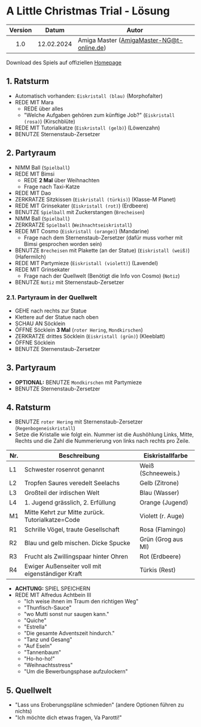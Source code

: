 # A Little Christmas Trial - Lösung

| Version | Datum      | Autor                                     |
|:-------:|------------|-------------------------------------------|
|   1.0   | 12.02.2024 | Amiga Master (AmigaMaster-NG@t-online.de) |

Download des Spiels auf offiziellen [Homepage](https://fireorange.itch.io/a-little-christmas-trial)

## 1. Ratsturm

- Automatisch vorhanden: `Eiskristall (blau)` (Morphofalter)
- REDE MIT Mara
  - REDE über alles
  - "Welche Aufgaben gehören zum künftige Job?" (`Eiskristall (rosa)`) (Kirschblüte)
- REDE MIT Tutorialkatze (`Eiskristall (gelb)`) (Löwenzahn)
- BENUTZE Sternenstaub-Zersetzer

## 2. Partyraum

- NIMM Ball (`Spielball`)
- REDE MIT Bimsi
  - REDE **2 Mal** über Weihnachten
  - Frage nach Taxi-Katze
- REDE MIT Dao
- ZERKRATZE Sitzkissen (`Eiskristall (türkis)`) (Klasse-M Planet)
- REDE MIT Grinsekater (`Eiskristall (rot)`) (Erdbeere)
- BENUTZE `Spielball` mit Zuckerstangen (`Brecheisen`)
- NIMM Ball (`Spielball`)
- ZERKRATZE `Spielball` (`Weihnachtseiskristall`)
- REDE MIT Cosmo (`Eiskristall (orange)`) (Mandarine)
  - Frage nach dem Sternenstaub-Zersetzer (dafür muss vorher mit Bimsi gesprochen worden sein)
- BENUTZE `Brecheisen` mit Plakette (an der Statue) (`Eiskristall (weiß)`) (Hafermilch)
- REDE MIT Partymieze (`Eiskristall (violett)`) (Lavendel)
- REDE MIT Grinsekater
  - Frage nach der Quellwelt (Benötigt die Info von Cosmo) (`Notiz`)
- BENUTZE `Notiz` mit Sternenstaub-Zersetzer

### 2.1. Partyraum in der Quellwelt

- GEHE nach rechts zur Statue
- Klettere auf der Statue nach oben
- SCHAU AN Söcklein
- ÖFFNE Söcklein **3 Mal** (`roter Hering`, `Mondkirschen`)
- ZERKRATZE drittes Söcklein (`Eiskristall (grün)`) (Kleeblatt)
- ÖFFNE Söcklein
- BENUTZE Sternenstaub-Zersetzer

## 3. Partyraum

- **OPTIONAL:** BENUTZE `Mondkirschen` mit Partymieze
- BENUTZE Sternenstaub-Zersetzer

## 4. Ratsturm

- BENUTZE `roter Hering` mit Sternenstaub-Zersetzer (`Regenbogeneiskristall`)
- Setze die Kristalle wie folgt ein. Nummer ist die Aushöhlung Links, Mitte, Rechts und die Zahl die Nummerierung von links nach rechts pro Zeile.

| Nr. | Beschreibung                                      | Eiskristallfarbe   |
|-----|---------------------------------------------------|--------------------|
| L1  | Schwester rosenrot genannt                        | Weiß (Schneeweis.) |
| L2  | Tropfen Saures veredelt Seelachs                  | Gelb (Zitrone)     |
| L3  | Großteil der irdischen Welt                       | Blau (Wasser)      |
| L4  | 1. Jugend grässlich, 2. Erfüllung                 | Orange (Jugend)    |
| M1  | Mitte Kehrt zur Mitte zurück. Tutorialkatze=Code  | Violett (r. Auge)  |
| R1  | Schrille Vögel, traute Gesellschaft               | Rosa (Flamingo)    |
| R2  | Blau und gelb mischen. Dicke Spucke               | Grün (Grog aus MI) |
| R3  | Frucht als Zwillingspaar hinter Ohren             | Rot (Erdbeere)     |
| R4  | Ewiger Außenseiter voll mit eigenständiger Kraft  | Türkis (Rest)      |

- **ACHTUNG:** SPIEL SPEICHERN
- REDE MIT Alfredus Achtbein III
  - "Ich weise ihnen im Traum den richtigen Weg"
  - "Thunfisch-Sauce"
  - "wo Mutti sonst nur saugen kann."
  - "Quiche"
  - "Estrella"
  - "Die gesamte Adventszeit hindurch."
  - "Tanz und Gesang"
  - "Auf Eseln"
  - "Tannenbaum"
  - "Ho-ho-ho!"
  - "Weihnachtsstress"
  - "Um die Bewerbungsphase aufzulockern"

## 5. Quellwelt

- "Lass uns Eroberungspläne schmieden" (andere Optionen führen zu nichts)
- "Ich möchte dich etwas fragen, Va Parotti!"

